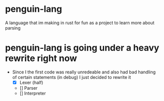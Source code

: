 # penguin-lang
A language that im making in rust for fun as a project to learn more about parsing

# penguin-lang is going under a heavy rewrite right now
- Since I the first code was really unredeable and also had bad handling of certain statements (in debug) I just decided to rewrite it
  - [x] Lexer (half)
  - [] Parser
  - [] Interpreter
